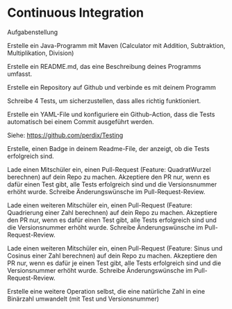 # Continuous Integration

Aufgabenstellung

Erstelle ein Java-Programm mit Maven (Calculator mit Addition, Subtraktion, Multiplikation, Division)

Erstelle ein README.md, das eine Beschreibung deines Programms umfasst.

Erstelle ein Repository auf Github und verbinde es mit deinem Programm

Schreibe 4 Tests, um sicherzustellen, dass alles richtig funktioniert.

Erstelle ein YAML-File und konfiguriere ein Github-Action, dass die Tests automatisch bei einem Commit ausgeführt werden.

Siehe: https://github.com/perdix/Testing

Erstelle, einen Badge in deinem Readme-File, der anzeigt, ob die Tests erfolgreich sind.

Lade einen Mitschüler ein, einen Pull-Request (Feature: QuadratWurzel berechnen) auf dein Repo zu machen. Akzeptiere den PR nur, wenn es dafür einen Test gibt, alle Tests erfolgreich sind und die Versionsnummer erhöht wurde. Schreibe Änderungswünsche im Pull-Request-Review.

Lade einen weiteren Mitschüler ein, einen Pull-Request (Feature: Quadrierung einer Zahl berechnen) auf dein Repo zu machen. Akzeptiere den PR nur, wenn es dafür einen Test gibt, alle Tests erfolgreich sind und die Versionsnummer erhöht wurde. Schreibe Änderungswünsche im Pull-Request-Review.

Lade einen weiteren Mitschüler ein, einen Pull-Request (Feature: Sinus und Cosinus einer Zahl berechnen) auf dein Repo zu machen. Akzeptiere den PR nur, wenn es dafür je einen Test gibt, alle Tests erfolgreich sind und die Versionsnummer erhöht wurde. Schreibe Änderungswünsche im Pull-Request-Review.

Erstelle eine weitere Operation selbst, die eine natürliche Zahl in eine Binärzahl umwandelt (mit Test und Versionsnummer)
